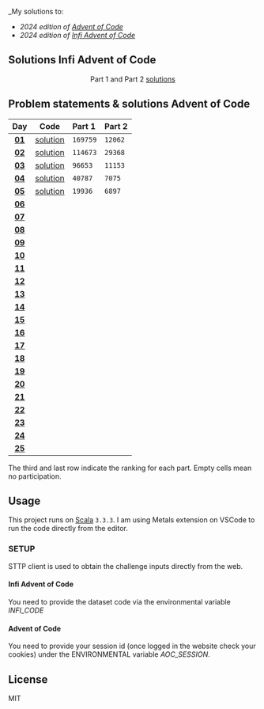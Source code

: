 _My solutions to:

* _2024 edition of [Advent of Code](https://adventofcode.com/2024)_
* _2024 edition of [Infi Advent of Code](https://aoc.infi.nl/2024)_

## Solutions Infi Advent of Code
<div align="center">

  Part 1 and Part 2 [solutions](src/main/scala/infiAdventOfCode/Infi.scala)

</div>

## Problem statements & solutions Advent of Code

<div align="center">

  | Day | Code | Part 1 | Part 2 |
  |:---:|:---:|:---|:---|
  | **[01](https://adventofcode.com/2021/day/1)** | [solution](src/main/scala/adventofcode/Day01.scala) | `169759` | `12062` |
  | **[02](https://adventofcode.com/2021/day/2)** | [solution](src/main/scala/adventofcode/Day02.scala) | `114673` | `29368` |
  | **[03](https://adventofcode.com/2021/day/3)** | [solution](src/main/scala/adventofcode/Day03.scala) | `96653` | `11153` |
  | **[04](https://adventofcode.com/2021/day/4)** | [solution](src/main/scala/adventofcode/Day04.scala) | `40787` | `7075` |
  | **[05](https://adventofcode.com/2021/day/5)** | [solution](src/main/scala/adventofcode/Day05.scala) | `19936` | `6897` |
  | **[06](https://adventofcode.com/2021/day/6)** | [](src/main/scala/adventofcode/Day06.scala) |  |  |
  | **[07](https://adventofcode.com/2021/day/7)** | [](src/main/scala/adventofcode/Day07.scala) |  |  |
  | **[08](https://adventofcode.com/2021/day/8)** | [](src/main/scala/adventofcode/Day08.scala) |  |  |
  | **[09](https://adventofcode.com/2021/day/9)** | [](src/main/scala/adventofcode/Day09.scala) |  |  |
  | **[10](https://adventofcode.com/2021/day/10)** | [](src/main/scala/adventofcode/Day10.scala) |  |  |
  | **[11](https://adventofcode.com/2021/day/11)** | [](src/main/scala/adventofcode/Day11.scala) |  |  |
  | **[12](https://adventofcode.com/2021/day/12)** | [](src/main/scala/adventofcode/Day12.scala) |  |  |
  | **[13](https://adventofcode.com/2021/day/13)** | [](src/main/scala/adventofcode/Day13.scala) |  |  |
  | **[14](https://adventofcode.com/2021/day/14)** | [](src/main/scala/adventofcode/Day14.scala) |  |  |
  | **[15](https://adventofcode.com/2021/day/15)** | [](src/main/scala/adventofcode/Day15.scala) |  |  |
  | **[16](https://adventofcode.com/2021/day/16)** | [](src/main/scala/adventofcode/Day16.scala) |  |  |
  | **[17](https://adventofcode.com/2021/day/17)** | [](src/main/scala/adventofcode/Day17.scala) |  |  |
  | **[18](https://adventofcode.com/2021/day/18)** | [](src/main/scala/adventofcode/Day18.scala) |  |  |
  | **[19](https://adventofcode.com/2021/day/19)** | [](src/main/scala/adventofcode/Day19.scala) |  |  |
  | **[20](https://adventofcode.com/2021/day/20)** | [](src/main/scala/adventofcode/Day20.scala) |  |  |
  | **[21](https://adventofcode.com/2021/day/21)** | [](src/main/scala/adventofcode/Day21.scala) |  |  |
  | **[22](https://adventofcode.com/2021/day/22)** | [](src/main/scala/adventofcode/Day22.scala) |  |  |
  | **[23](https://adventofcode.com/2021/day/23)** | [](src/main/scala/adventofcode/Day23.scala) |  |  |
  | **[24](https://adventofcode.com/2021/day/24)** | [](src/main/scala/adventofcode/Day24.scala) |  |  |
  | **[25](https://adventofcode.com/2021/day/25)** | [](src/main/scala/adventofcode/Day25.scala) |  |  |

</div>

The third and last row indicate the ranking for each part. Empty cells mean no participation.


## Usage

This project runs on [Scala](https://scala-lang.org) `3.3.3`.
I am using Metals extension on VSCode to run the code directly from the editor. 

### SETUP
STTP client is used to obtain the challenge inputs directly from the web. 

#### Infi Advent of Code
You need to provide the dataset code via the environmental variable *INFI_CODE*

#### Advent of Code
You need to provide your session id (once logged in the website check your cookies) under the ENVIRONMENTAL variable *AOC_SESSION*.

## License

MIT